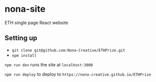 # nona-site
ETH single page React website

## Setting up
- `git clone git@github.com:Nona-Creative/ETHPrize.git`
- `npm install`

`npm run dev` runs the site at `localhost:3000`

`npm run deploy` to deploy to `https://nona-creative.github.io/ETHPrize`
